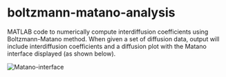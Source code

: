 # boltzmann-matano-analysis
MATLAB code to numerically compute interdiffusion coefficients using Boltzmann-Matano method. When given a set of diffusion data, output will include interdiffusion coefficients and a diffusion plot with the Matano interface displayed (as shown below).

![Matano-interface](https://user-images.githubusercontent.com/28332836/32304172-4b78b2f0-bf3b-11e7-9c27-df3427d63b55.png)
